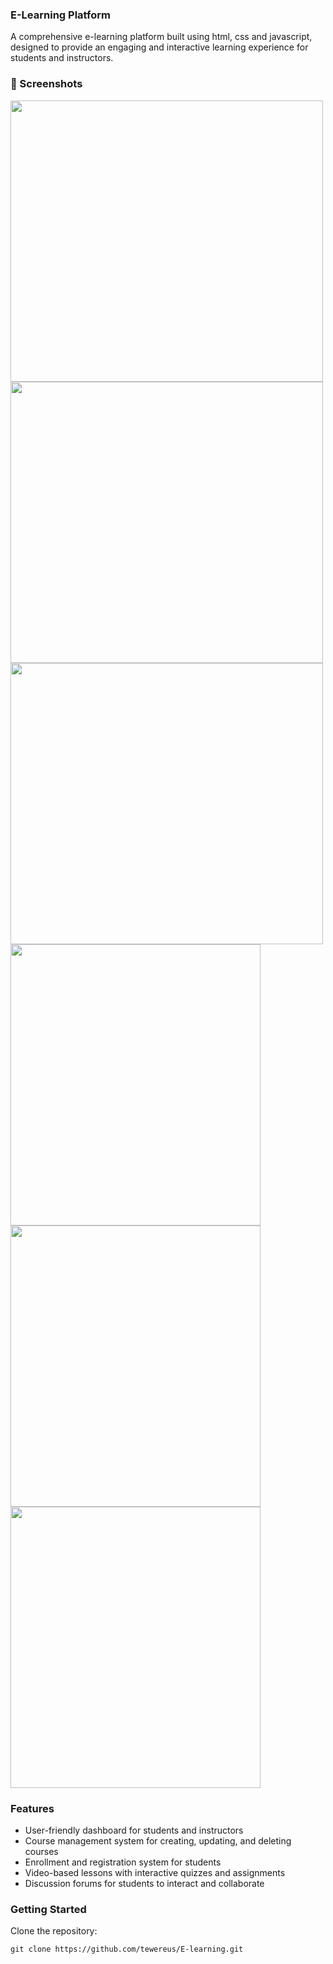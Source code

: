### E-Learning Platform

A comprehensive e-learning platform built using html, css and javascript, designed to provide an engaging and interactive learning experience for students and instructors.

### 📸 Screenshots
<img src="https://github.com/user-attachments/assets/6d6b8526-e0c9-461b-9e5b-e37476f5db04" width="500" height="450" />
<img src="https://github.com/user-attachments/assets/1f5b894d-ea78-45b9-8cb2-6f6cd3a6b8a7" width="500" height="450" />
<img src="https://github.com/user-attachments/assets/c35c1297-286d-42b1-99f5-23eea702ed04" width="500" height="450" />
<img src="https://github.com/user-attachments/assets/2e4efc2f-1435-4ecf-9858-16a0945e0471" width="400" height="450" />
<img src="https://github.com/user-attachments/assets/0f9267e7-adc1-4c34-95d2-f8e0bb6c27cb" width="400" height="450" />
<img src="https://github.com/user-attachments/assets/ec7a6ab0-f977-4671-bb0c-7d9def0e21f7" width="400" height="450" />

### Features

- User-friendly dashboard for students and instructors
- Course management system for creating, updating, and deleting courses
- Enrollment and registration system for students
- Video-based lessons with interactive quizzes and assignments
- Discussion forums for students to interact and collaborate

### Getting Started

Clone the repository:
   ```
   git clone https://github.com/tewereus/E-learning.git
   ```
